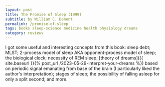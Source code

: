 ```yaml
---
layout: post
title: The Promise of Sleep (1999)
subtitle: by William C. Dement
permalink: /promise-of-sleep
tags: books sleep-science medicine health physiology dreams
category: reviews
---
```


I got some useful and interesting concepts from this book<!--more-->: sleep debt; MLST; 2-process model of sleep AKA opponent-process model of sleep; the biological clock; necessity of REM sleep; [theory of dreams]({{ site.baseurl }}{% post_url /2023-05-29-interpret-your-dreams %}) based on periodic signal emanating from base of the brain (I particularly liked the author's interpretation); stages of sleep; the possibility of falling asleep for only a split second; and more.